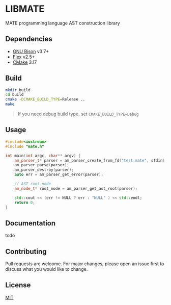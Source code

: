 # LIBMATE

MATE programming language AST construction library

## Dependencies

- [GNU Bison](https://www.gnu.org/software/bison/) v3.7+
- [Flex](https://github.com/westes/flex) v2.5+
- [CMake](https://cmake.org/) 3.17

## Build

```bash
mkdir build
cd build
cmake -DCMAKE_BUILD_TYPE=Release ..
make
```

> If you need debug build type, set 
> `CMAKE_BUILD_TYPE=Debug`

## Usage

```c++
#include<iostream>
#include "mate.h"

int main(int argc, char** argv) {
    am_parser_t* parser = am_parser_create_from_fd("test.mate", stdin);
    am_parser_parse(parser);
    am_parser_destroy(parser);
    auto err = am_parser_get_error(parser);

    // AST root node
    am_node_t* root_node = am_parser_get_ast_root(parser);

    std::cout << (err != NULL ? err : "NULL" ) << std::endl;
    return 0;
}
```

## Documentation

todo

## Contributing

Pull requests are welcome. For major changes, please open an issue first to discuss what you would like to change.

## License

[MIT](./LICENSE)